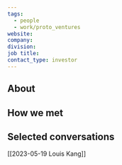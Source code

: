 ```yaml
---
tags:
  - people
  - work/proto_ventures
website: 
company: 
division: 
job title: 
contact_type: investor
---
```

## About


## How we met


## Selected conversations
[[2023-05-19 Louis Kang]]